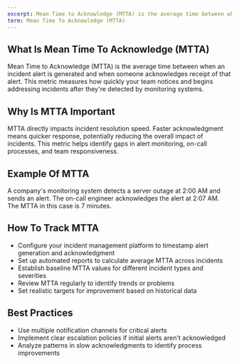 ```yaml
---
excerpt: Mean Time to Acknowledge (MTTA) is the average time between when an incident alert is generated and when someone acknowledges receipt of that alert.
term: Mean Time To Acknowledge (MTTA)
---
```

## What Is Mean Time To Acknowledge (MTTA)

Mean Time to Acknowledge (MTTA) is the average time between when an incident alert is generated and when someone acknowledges receipt of that alert. This metric measures how quickly your team notices and begins addressing incidents after they're detected by monitoring systems.

## Why Is MTTA Important

MTTA directly impacts incident resolution speed. Faster acknowledgment means quicker response, potentially reducing the overall impact of incidents. This metric helps identify gaps in alert monitoring, on-call processes, and team responsiveness.

## Example Of MTTA

A company's monitoring system detects a server outage at 2:00 AM and sends an alert. The on-call engineer acknowledges the alert at 2:07 AM. The MTTA in this case is 7 minutes.

## How To Track MTTA

- Configure your incident management platform to timestamp alert generation and acknowledgment
- Set up automated reports to calculate average MTTA across incidents
- Establish baseline MTTA values for different incident types and severities
- Review MTTA regularly to identify trends or problems
- Set realistic targets for improvement based on historical data

## Best Practices

- Use multiple notification channels for critical alerts
- Implement clear escalation policies if initial alerts aren't acknowledged
- Analyze patterns in slow acknowledgments to identify process improvements